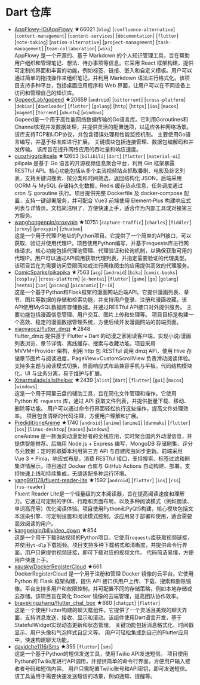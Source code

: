 # Dart 仓库

- [AppFlowy-IO/AppFlowy](https://github.com/AppFlowy-IO/AppFlowy) ★66021 [`blog`] [`confluence-alternative`] [`content-management`] [`content-services`] [`documentation`] [`flutter`] [`note-taking`] [`notion-alternative`] [`project-management`] [`task-management`] [`team-collaboration`] [`wiki`]  
  AppFlowy 是一个开源的、基于 Markdown 的个人知识管理工具，旨在帮助用户组织和管理笔记、想法、待办事项等信息。它采用 React 框架构建，提供可定制的界面和丰富的功能，例如标签、链接、嵌入和自定义模板。用户可以通过简单的拖拽操作来组织笔记，并利用 Markdown 语法进行格式化。该项目支持多种平台，包括桌面应用程序和 Web 界面，让用户可以在不同设备上访问和管理自己的知识库。
- [GopeedLab/gopeed](https://github.com/GopeedLab/gopeed) ★20659 [`android`] [`bittorrent`] [`cross-platform`] [`debian`] [`downloader`] [`flutter`] [`golang`] [`http`] [`https`] [`ios`] [`macos`] [`magnet`] [`torrent`] [`ubuntu`] [`windows`]  
  Gopeed是一个用于高性能网络数据传输的Go语言库。它利用Goroutines和Channel实现并发数据处理，并提供灵活的配置选项，以适应各种网络场景。该库支持TCP和UDP协议，并包含错误处理和性能监控机制。  主要使用Go语言编写，并基于标准库进行扩展。  关键模块包括连接管理、数据包编解码和并发传输。  该库旨在提升网络应用的吞吐量和响应速度。
- [guozhigq/pilipala](https://github.com/guozhigq/pilipala) ★12653 [`bilibili`] [`dart`] [`flutter`] [`material-ui`]  
  pilipala 是基于 Go 语言的开源视频信息聚合平台，利用 Gin 框架暴露 RESTful API。核心功能包括从多个主流视频站点抓取番剧、电影及综艺列表，支持关键词搜索、按分类和时间筛选，返回结构化 JSON。后端采用 GORM 与 MySQL 存储持久化数据，Redis 缓存热点信息，任务调度通过 cron 与 goroutine 执行。项目提供完整 Dockerfile 及 docker‑compose 配置，支持一键部署服务，并可配合 Vue3 前端使用 Element‑Plus 构建响应式列表与详情页。文档简洁明了，方便快速上手，适合作为内部工具或对接第三方服务。
- [wanghongenpin/proxypin](https://github.com/wanghongenpin/proxypin) ★10751 [`capture-traffic`] [`charles`] [`fiddler`] [`proxy`] [`proxypin`] [`zhuabao`]  
  这是一个用于代理IP地址的Python项目。它提供了一个简单的API接口，可以获取、验证并使用代理IP。项目使用Python编写，并基于requests库进行网络请求。核心功能包括代理池管理、代理验证和轮询机制，以确保获取可用的代理IP。用户可以通过API调用获取代理列表，并指定需要验证的代理类型。该项目旨在为需要访问受限网站或进行网络爬虫的应用提供高效的代理服务。
- [ComicSparks/pikapika](https://github.com/ComicSparks/pikapika) ★7563 [`acg`] [`android`] [`bika`] [`comic-books`] [`cosplay`] [`cross-platform`] [`e-hentai`] [`flutter`] [`game`] [`go`] [`golang`] [`hentai`] [`ios`] [`picacg`] [`picacomic`] [`r-18`]  
  这是一个基于Python和Flask框架的漫画网站后端API。它提供漫画列表、章节、图片等数据的存储和检索功能，并支持用户登录、注册和漫画收藏。该API使用MySQL数据库存储数据，并通过RESTful API接口对外提供服务。  主要功能包括漫画信息管理、用户交互、图片上传和处理等。  项目目标是构建一个高效、稳定的漫画数据管理系统，方便后续开发漫画网站的前端页面。
- [xiaoyaocz/flutter_dmzj](https://github.com/xiaoyaocz/flutter_dmzj) ★2848  
  flutter_dmzj 提供基于 Flutter + Dart 的动漫之家阅读客户端，实现小说/漫画列表浏览、章节详情、离线缓存、搜索与收藏功能。项目采用 MVVM+Provider 架构，利用 http 包 RESTful 调用 dmzj API，使用 Hive 存储章节图片与阅读进度，PageView+CustomScrollView 负责滑动阅读体验。支持多主题与阅读模式切换，界面响应式布局兼容手机与平板。代码结构模块化，UI 与业务分离，易于维护与扩展。
- [Xmarmalade/alisthelper](https://github.com/Xmarmalade/alisthelper) ★2439 [`alist`] [`dart`] [`flutter`] [`gui`] [`macos`] [`windows`]  
  这是一个用于阿里云盘的辅助工具，旨在简化文件管理和操作。它使用 Python 和 `requests` 库，通过 API 获取文件列表，并提供批量下载、移动、删除等功能。  用户可以通过命令行界面轻松执行这些操作，提高文件处理效率。  项目包含清晰的代码注释，方便用户理解和扩展。
- [Predidit/oneAnime](https://github.com/Predidit/oneAnime) ★1740 [`android`] [`anime`] [`anime1`] [`danmaku`] [`flutter`] [`ios`] [`linux-desktop`] [`macos`] [`windows`]  
  oneAnime 是一款面向动漫爱好者的全栈应用，实时聚合国内外动漫信息，并提供智能推荐。后端用 Node.js + Express 编写，MongoDB 存储剧集、评分与元数据；定时抓取脚本利用第三方 API 与自建爬虫同步更新。前端采用 Vue 3 + Pinia，响应式布局，消费 RESTful 接口，支持搜索、标签过滤和剧集详情展示。项目通过 Docker 仓库与 GitHub Actions 自动构建、部署，支持快速上线和持续集成，无缝适配多种运行环境。
- [yang991178/fluent-reader-lite](https://github.com/yang991178/fluent-reader-lite) ★1592 [`android`] [`flutter`] [`ios`] [`rss`] [`rss-reader`]  
  Fluent Reader Lite是一个轻量级的文本阅读器，旨在提高阅读速度和理解力。它通过可定制的字体、行距和页面布局，以及多种阅读模式（例如朗读、单词高亮等）优化阅读体验。项目使用Python和PyQt5构建，核心模块包括文本渲染引擎、可定制设置和阅读模式控制。该应用易于部署和使用，适合需要高效阅读的用户。
- [kangpeiqin/bilivideo_down](https://github.com/kangpeiqin/bilivideo_down) ★854  
  这是一个用于下载B站视频的Python项目。它使用`requests`库获取视频链接，并使用`yt-dlp`下载视频。项目支持多种下载格式和清晰度，并提供命令行界面。用户只需提供视频链接，即可下载对应的视频文件。  代码简洁易懂，方便用户快速上手。
- [xausky/DockerRegisterCloud](https://github.com/xausky/DockerRegisterCloud) ★661  
  DockerRegisterCloud 是一个用于注册和管理 Docker 镜像的云平台。它使用 Python 和 Flask 框架构建，提供 API 接口供用户上传、下载、搜索和删除镜像。平台支持多用户和权限控制，并可配置不同的存储策略，例如本地存储或云存储。该项目旨在简化 Docker 镜像的云端管理，提高团队协作效率。
- [bravekingzhang/flutter_chat_box](https://github.com/bravekingzhang/flutter_chat_box) ★660 [`chatgpt`] [`flutter`]  
  这是一个使用Flutter构建的聊天框组件。它提供了一个灵活且美观的聊天界面，支持消息发送、接收、显示和滚动。该组件使用Dart语言开发，基于StatefulWidget实现动态更新和状态管理。  关键功能包括消息格式化、时间戳显示、用户头像和气泡样式自定义等。  用户可轻松集成到自己的Flutter应用中，快速构建聊天功能。
- [davidche1116/Sms](https://github.com/davidche1116/Sms) ★355 [`flutter`] [`sms`]  
  这是一个基于Python的短信发送工具，使用Twilio API发送短信。  项目使用Python的Twilio库进行API调用，并提供简单的命令行界面，方便用户输入接收者号码和短信内容。  用户只需配置Twilio账号和API密钥，即可发送短信。  该工具适用于需要快速发送短信的场景，例如通知、提醒等。
